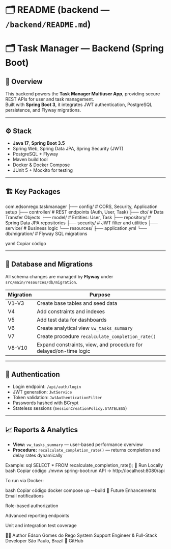 # 🗂️ **README (backend — `/backend/README.md`)**

# 🗂️ Task Manager — Backend (Spring Boot)

## 📘 Overview
This backend powers the **Task Manager Multiuser App**, providing secure REST APIs for user and task management.  
Built with **Spring Boot 3**, it integrates JWT authentication, PostgreSQL persistence, and Flyway migrations.

---

## ⚙️ Stack
- **Java 17**, **Spring Boot 3.5**
- Spring Web, Spring Data JPA, Spring Security (JWT)
- PostgreSQL + Flyway
- Maven build tool
- Docker & Docker Compose
- JUnit 5 + Mockito for testing

---

## 🏗️ Key Packages
com.edsonrego.taskmanager
├── config/ # CORS, Security, Application setup
├── controller/ # REST endpoints (Auth, User, Task)
├── dto/ # Data Transfer Objects
├── model/ # Entities: User, Task
├── repository/ # Spring Data JPA repositories
├── security/ # JWT filter and utilities
├── service/ # Business logic
└── resources/
├── application.yml
└── db/migration/ # Flyway SQL migrations

yaml
Copiar código

---

## 🧩 Database and Migrations
All schema changes are managed by **Flyway** under `src/main/resources/db/migration`.

| Migration  | Purpose                                                           |
|------------|-------------------------------------------------------------------|
| V1–V3      | Create base tables and seed data                                  |
| V4         | Add constraints and indexes                                       |
| V5         | Add test data for dashboards                                      |
| V6         | Create analytical view `vw_tasks_summary`                         |
| V7         | Create procedure `recalculate_completion_rate()`                  |
| V8–V10     | Expand constraints, view, and procedure for delayed/on-time logic |

---

## 🔐 Authentication
- Login endpoint: `/api/auth/login`
- JWT generation: `JwtService`
- Token validation: `JwtAuthenticationFilter`
- Passwords hashed with BCrypt
- Stateless sessions (`SessionCreationPolicy.STATELESS`)

---

## 📈 Reports & Analytics
- **View:** `vw_tasks_summary` — user-based performance overview  
- **Procedure:** `recalculate_completion_rate()` — returns completion and delay rates dynamically

Example:
sql
SELECT * FROM recalculate_completion_rate();
🚀 Run Locally
bash
Copiar código
./mvnw spring-boot:run
API → http://localhost:8080/api

To run via Docker:

bash
Copiar código
docker compose up --build
🧠 Future Enhancements
Email notifications

Role-based authorization

Advanced reporting endpoints

Unit and integration test coverage

👨‍💻 Author
Edson Gomes do Rego
System Support Engineer & Full-Stack Developer
São Paulo, Brazil
🔗 GitHub

```bash